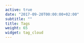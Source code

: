 ```yaml
---
active: true
date: "2017-09-20T00:00:00+02:00"
subtitle: ""
title: Tags
weight: 65
widget: tag_cloud
---
```


